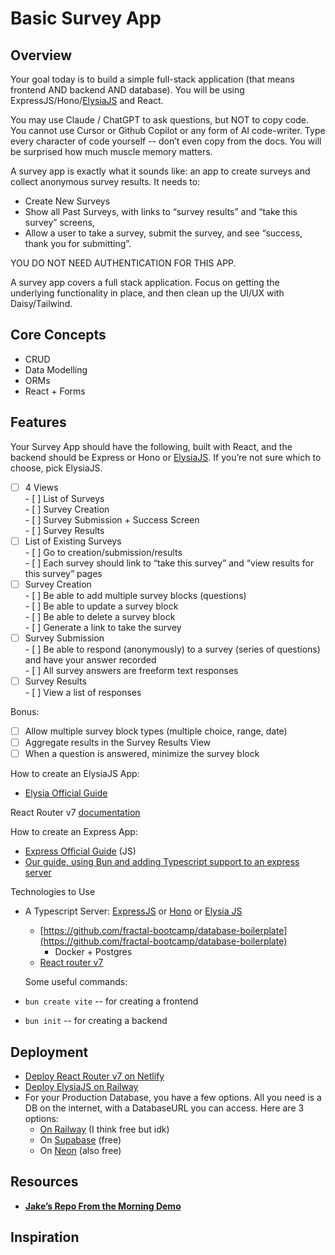 # Basic Survey App

## Overview

Your goal today is to build a simple full-stack application (that means frontend AND backend AND database). You will be using ExpressJS/Hono/[ElysiaJS](https://elysiajs.com/) and React.

You may use Claude / ChatGPT to ask questions, but NOT to copy code. You cannot use Cursor or Github Copilot or any form of AI code-writer. Type every character of code yourself -- don’t even copy from the docs. You will be surprised how much muscle memory matters.

A survey app is exactly what it sounds like: an app to create surveys and collect anonymous survey results. It needs to:

- Create New Surveys  
- Show all Past Surveys, with links to “survey results” and “take this survey” screens,  
- Allow a user to take a survey, submit the survey, and see “success, thank you for submitting”.

YOU DO NOT NEED AUTHENTICATION FOR THIS APP.

A survey app covers a full stack application. Focus on getting the underlying functionality in place, and then clean up the UI/UX with Daisy/Tailwind.

## Core Concepts

- CRUD  
- Data Modelling  
- ORMs  
- React + Forms

## Features

Your Survey App should have the following, built with React, and the backend should be Express or Hono or [ElysiaJS](https://elysiajs.com/). If you’re not sure which to choose, pick ElysiaJS.

- [ ] 4 Views  
      - [ ] List of Surveys  
      - [ ] Survey Creation  
      - [ ] Survey Submission \+ Success Screen  
      - [ ] Survey Results  
- [ ] List of Existing Surveys  
      - [ ] Go to creation/submission/results  
      - [ ] Each survey should link to “take this survey” and “view results for this survey” pages  
- [ ] Survey Creation  
      - [ ] Be able to add multiple survey blocks (questions)  
      - [ ] Be able to update a survey block  
      - [ ] Be able to delete a survey block  
      - [ ] Generate a link to take the survey  
- [ ] Survey Submission  
      - [ ] Be able to respond (anonymously) to a survey (series of questions) and have your answer recorded  
      - [ ] All survey answers are freeform text responses  
- [ ] Survey Results  
      - [ ] View a list of responses

Bonus:

- [ ] Allow multiple survey block types (multiple choice, range, date)  
- [ ] Aggregate results in the Survey Results View  
- [ ] When a question is answered, minimize the survey block

How to create an ElysiaJS App:

- [Elysia Official Guide](https://elysiajs.com/)

React Router v7 [documentation](https://reactrouter.com/start/framework/installation)

How to create an Express App:

- [Express Official Guide](https://expressjs.com/en/starter/installing.html) (JS)  
- [Our guide, using Bun and adding Typescript support to an express server](https://gist.github.com/ajroberts0417/d7d557fedae1f3c4a356422162a011b5)

Technologies to Use

- A Typescript Server: [ExpressJS](https://expressjs.com/) or [Hono](https://hono.dev/) or [Elysia JS](https://elysiajs.com/)  
  - [https://github.com/fractal-bootcamp/database-boilerplate](https://github.com/fractal-bootcamp/database-boilerplate)  
    - Docker \+ Postgres  
  - [React router v7](https://reactrouter.com/start/framework/installation)

  Some useful commands:

- `bun create vite` -- for creating a frontend  
- `bun init` -- for creating a backend

## Deployment

- [Deploy React Router v7 on Netlify](https://developers.netlify.com/guides/how-to-deploy-a-react-router-7-site-to-netlify/)  
- [Deploy ElysiaJS on Railway](https://elysiajs.com/patterns/deployment.html#railway)  
- For your Production Database, you have a few options. All you need is a DB on the internet, with a DatabaseURL you can access. Here are 3 options:  
  - [On Railway](https://docs.railway.com/guides/postgresql) (I think free but idk)  
  - On [Supabase](https://supabase.com/) (free)  
  - On [Neon](https://neon.tech/) (also free)

##

## Resources

- [**Jake’s Repo From the Morning Demo**](https://github.com/fractal-bootcamp/jakezegil.express-app-day4)

## Inspiration
